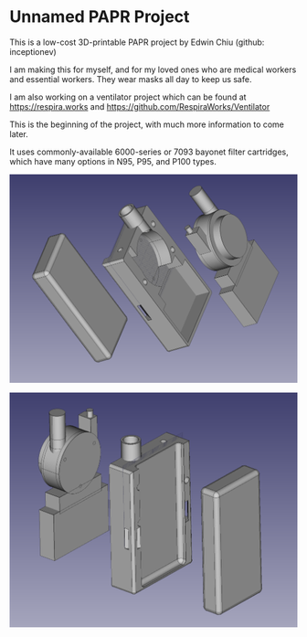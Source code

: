 # Unnamed PAPR Project

This is a low-cost 3D-printable PAPR project by Edwin Chiu (github: inceptionev)

I am making this for myself, and for my loved ones who are medical workers and essential workers.  They wear masks all day to keep us safe.

I am also working on a ventilator project which can be found at https://respira.works and https://github.com/RespiraWorks/Ventilator

This is the beginning of the project, with much more information to come later.

It uses commonly-available 6000-series or 7093 bayonet filter cartridges, which have many options in N95, P95, and P100 types.

![Front Exploded View](20200710-Exploded-View-Screenshot-Front.PNG)

![Back Exploded View](20200710-Exploded-View-Screenshot-Back.PNG)